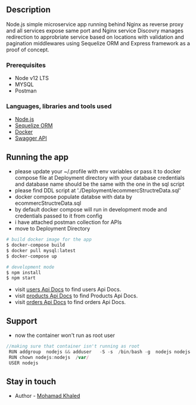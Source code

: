 ## Description
Node.js simple microservice app running behind Nginx as reverse proxy and all services expose same port and Nginx service Discovry manages redirection to approbriate service based on locations with validation and pagination middlewares using Sequelize ORM and Express framework as a proof of concept.
### Prerequisites  
  
-  Node v12 LTS
-  MYSQL
-  Postman
  ### Languages, libraries and tools used
-   [Node.js](https://nodejs.org/en/)
-   [Sequelize ORM](https://sequelize.org/)
-   [Docker](https://www.docker.com/)
-   [Swagger API](https://swagger.io/)

## Running the app
- please update your ~/.profile with env variables or pass it to docker compose file at Deployment directory with your database credentials and database name should be the same with the one in the sql script
- please find DDL script at './Deployment/ecommercStructreData.sql'
- docker compose populate databse with data by ecommercStructreData.sql
- by default docker compose will run in development mode and credentials passed to it from config
- i have attached postman collection for APIs
- move to Deployment Directory
```bash
# build docker image for the app
$ docker-compose build
$ docker pull mysql:latest
$ docker-compose up

# development mode
$ npm install
$ npm start
```
- visit [users Api Docs](http://localhost:8080/users/api-docs/) to find users Api Docs.
- visit [products Api Docs](http://localhost:8080/products/api-docs/) to find Products Api Docs.
- visit [orders Api Docs](http://localhost:8080/orders/api-docs/) to find orders Api Docs.


## Support

- now the container won't run as root user
```javascript
//making sure that container isn't running as root
 RUN addgroup  nodejs && adduser   -S -s  /bin/bash -g  nodejs nodejs
 RUN chown nodejs:nodejs  /var/
 USER nodejs
```
## Stay in touch

- Author - [Mohamad Khaled](https://www.linkedin.com/in/engmokhaled/)